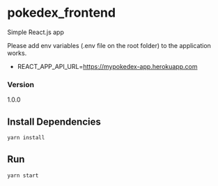 # pokedex_frontend

Simple React.js app 

Please add env variables (.env file on the root folder) to the application works.
- REACT_APP_API_URL=https://mypokedex-app.herokuapp.com

### Version

1.0.0

## Install Dependencies

```bash
yarn install 
```

## Run

```bash
yarn start
```
